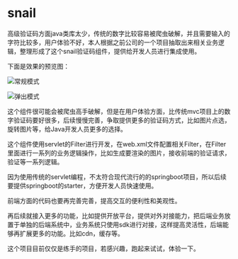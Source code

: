 # snail

高级验证码方面java类库太少，传统的数字比较容易被爬虫破解，并且需要输入的字符比较多，用户体验不好，本人根据之前公司的一个项目抽取出来相关业务逻辑，整理形成了这个snail验证码组件，提供给开发人员进行集成使用。

下面是效果的预览图：

![常规模式](https://img2020.cnblogs.com/blog/1340787/202104/1340787-20210409215845722-836911914.png)


![弹出模式](https://img2020.cnblogs.com/blog/1340787/202104/1340787-20210409215852978-1686713067.png)

这个组件很可能会被爬虫高手破解，但是在用户体验方面，比传统mvc项目上的数字验证码要好很多，后续慢慢完善，争取提供更多的验证码方式，比如图片点选，旋转图片等，给Java开发人员更多的选择。



这个组件使用servlet的Filter进行开发，在web.xml文件配置相关Filter，在Filter里面进行一系列的业务逻辑操作，比如生成要渲染的图片，接收前端的验证请求，验证等一系列逻辑。



因为使用传统的servlet编程，不太符合现代流行的的springboot项目，所以后续要提供springboot的starter，方便开发人员快速使用。



前端方面的代码也要再完善完善，提高交互的便利性和美观性。



再后续就接入更多的功能，比如提供开放平台，提供对外对接能力，把后端业务放置于单独的后端系统中，业务系统只使用sdk进行对接，这样提高灵活性，后端能够再扩展更多的功能。比如cdn，缓存等。



这个项目目前仅仅是练手的项目，若感兴趣，跑起来试试，体验一下。
